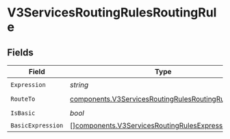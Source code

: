 # V3ServicesRoutingRulesRoutingRule


## Fields

| Field                                                                                                                      | Type                                                                                                                       | Required                                                                                                                   | Description                                                                                                                |
| -------------------------------------------------------------------------------------------------------------------------- | -------------------------------------------------------------------------------------------------------------------------- | -------------------------------------------------------------------------------------------------------------------------- | -------------------------------------------------------------------------------------------------------------------------- |
| `Expression`                                                                                                               | *string*                                                                                                                   | :heavy_check_mark:                                                                                                         | N/A                                                                                                                        |
| `RouteTo`                                                                                                                  | [components.V3ServicesRoutingRulesRoutingRuleRouteTo](../../models/components/v3servicesroutingrulesroutingrulerouteto.md) | :heavy_check_mark:                                                                                                         | N/A                                                                                                                        |
| `IsBasic`                                                                                                                  | *bool*                                                                                                                     | :heavy_check_mark:                                                                                                         | N/A                                                                                                                        |
| `BasicExpression`                                                                                                          | [][components.V3ServicesRoutingRulesExpressionBranch](../../models/components/v3servicesroutingrulesexpressionbranch.md)   | :heavy_minus_sign:                                                                                                         | N/A                                                                                                                        |